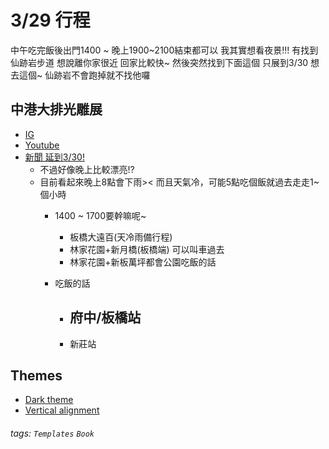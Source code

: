 # 3/29 行程

中午吃完飯後出門1400 ~ 晚上1900~2100結束都可以
我其實想看夜景!!! 有找到仙跡岩步道 想說離你家很近 回家比較快~
然後突然找到下面這個 只展到3/30 想去這個~ 仙跡岩不會跑掉就不找他囉

中港大排光雕展
---
- [IG](https://www.instagram.com/orangetalksome/reel/DGlBW0Bhzod/)
- [Youtube](https://www.youtube.com/watch?v=Vspq5X8XxKk)
- [新聞 延到3/30!](https://udn.com/news/story/7323/8619979)
    - 不過好像晚上比較漂亮!?
    - 目前看起來晚上8點會下雨>< 而且天氣冷，可能5點吃個飯就過去走走1~個小時
        - 1400 ~ 1700要幹嘛呢~
            - 板橋大遠百(天冷雨備行程)
            - 林家花園+新月橋(板橋端) 可以叫車過去
            - 林家花園+新板萬坪都會公園吃飯的話

        - 吃飯的話
            - 府中/板橋站
                - 
            - 新莊站


Themes
---
- [Dark theme](/theme-dark?both)
- [Vertical alignment](/theme-vertical-writing?both)

###### tags: `Templates` `Book`
